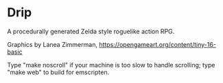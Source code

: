 # Drip
A procedurally generated Zelda style roguelike action RPG.

Graphics by Lanea Zimmerman, https://opengameart.org/content/tiny-16-basic


Type "make noscroll" if your machine is too slow to handle scrolling; type "make web" to build for emscripten.
